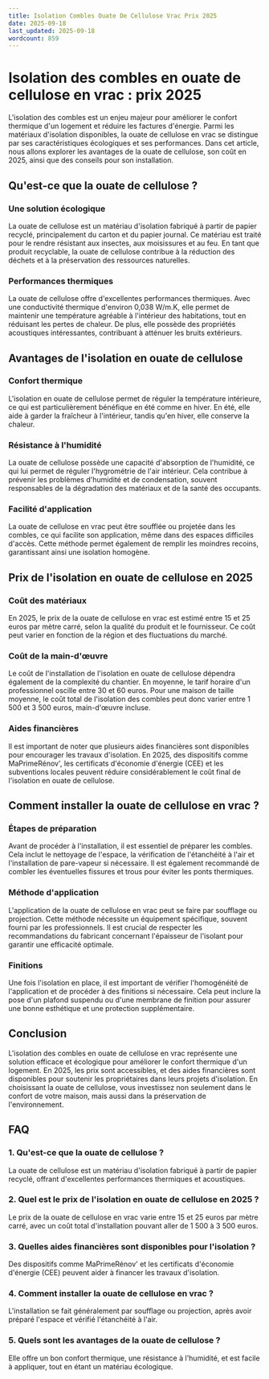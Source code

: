 ```yaml
---
title: Isolation Combles Ouate De Cellulose Vrac Prix 2025
date: 2025-09-18
last_updated: 2025-09-18
wordcount: 859
---
```


# Isolation des combles en ouate de cellulose en vrac : prix 2025

L'isolation des combles est un enjeu majeur pour améliorer le confort thermique d'un logement et réduire les factures d'énergie. Parmi les matériaux d'isolation disponibles, la ouate de cellulose en vrac se distingue par ses caractéristiques écologiques et ses performances. Dans cet article, nous allons explorer les avantages de la ouate de cellulose, son coût en 2025, ainsi que des conseils pour son installation.

## Qu'est-ce que la ouate de cellulose ?

### Une solution écologique

La ouate de cellulose est un matériau d'isolation fabriqué à partir de papier recyclé, principalement du carton et du papier journal. Ce matériau est traité pour le rendre résistant aux insectes, aux moisissures et au feu. En tant que produit recyclable, la ouate de cellulose contribue à la réduction des déchets et à la préservation des ressources naturelles.

### Performances thermiques

La ouate de cellulose offre d'excellentes performances thermiques. Avec une conductivité thermique d'environ 0,038 W/m.K, elle permet de maintenir une température agréable à l'intérieur des habitations, tout en réduisant les pertes de chaleur. De plus, elle possède des propriétés acoustiques intéressantes, contribuant à atténuer les bruits extérieurs.

## Avantages de l'isolation en ouate de cellulose

### Confort thermique

L'isolation en ouate de cellulose permet de réguler la température intérieure, ce qui est particulièrement bénéfique en été comme en hiver. En été, elle aide à garder la fraîcheur à l'intérieur, tandis qu'en hiver, elle conserve la chaleur.

### Résistance à l'humidité

La ouate de cellulose possède une capacité d'absorption de l'humidité, ce qui lui permet de réguler l'hygrométrie de l'air intérieur. Cela contribue à prévenir les problèmes d'humidité et de condensation, souvent responsables de la dégradation des matériaux et de la santé des occupants.

### Facilité d'application

La ouate de cellulose en vrac peut être soufflée ou projetée dans les combles, ce qui facilite son application, même dans des espaces difficiles d'accès. Cette méthode permet également de remplir les moindres recoins, garantissant ainsi une isolation homogène.

## Prix de l'isolation en ouate de cellulose en 2025

### Coût des matériaux

En 2025, le prix de la ouate de cellulose en vrac est estimé entre 15 et 25 euros par mètre carré, selon la qualité du produit et le fournisseur. Ce coût peut varier en fonction de la région et des fluctuations du marché.

### Coût de la main-d'œuvre

Le coût de l'installation de l'isolation en ouate de cellulose dépendra également de la complexité du chantier. En moyenne, le tarif horaire d'un professionnel oscille entre 30 et 60 euros. Pour une maison de taille moyenne, le coût total de l'isolation des combles peut donc varier entre 1 500 et 3 500 euros, main-d'œuvre incluse.

### Aides financières

Il est important de noter que plusieurs aides financières sont disponibles pour encourager les travaux d'isolation. En 2025, des dispositifs comme MaPrimeRénov', les certificats d'économie d'énergie (CEE) et les subventions locales peuvent réduire considérablement le coût final de l'isolation en ouate de cellulose.

## Comment installer la ouate de cellulose en vrac ?

### Étapes de préparation

Avant de procéder à l'installation, il est essentiel de préparer les combles. Cela inclut le nettoyage de l'espace, la vérification de l'étanchéité à l'air et l'installation de pare-vapeur si nécessaire. Il est également recommandé de combler les éventuelles fissures et trous pour éviter les ponts thermiques.

### Méthode d'application

L'application de la ouate de cellulose en vrac peut se faire par soufflage ou projection. Cette méthode nécessite un équipement spécifique, souvent fourni par les professionnels. Il est crucial de respecter les recommandations du fabricant concernant l'épaisseur de l'isolant pour garantir une efficacité optimale.

### Finitions

Une fois l'isolation en place, il est important de vérifier l'homogénéité de l'application et de procéder à des finitions si nécessaire. Cela peut inclure la pose d'un plafond suspendu ou d'une membrane de finition pour assurer une bonne esthétique et une protection supplémentaire.

## Conclusion

L'isolation des combles en ouate de cellulose en vrac représente une solution efficace et écologique pour améliorer le confort thermique d'un logement. En 2025, les prix sont accessibles, et des aides financières sont disponibles pour soutenir les propriétaires dans leurs projets d'isolation. En choisissant la ouate de cellulose, vous investissez non seulement dans le confort de votre maison, mais aussi dans la préservation de l'environnement.

## FAQ

### 1. Qu'est-ce que la ouate de cellulose ?

La ouate de cellulose est un matériau d'isolation fabriqué à partir de papier recyclé, offrant d'excellentes performances thermiques et acoustiques.

### 2. Quel est le prix de l'isolation en ouate de cellulose en 2025 ?

Le prix de la ouate de cellulose en vrac varie entre 15 et 25 euros par mètre carré, avec un coût total d'installation pouvant aller de 1 500 à 3 500 euros.

### 3. Quelles aides financières sont disponibles pour l'isolation ?

Des dispositifs comme MaPrimeRénov' et les certificats d'économie d'énergie (CEE) peuvent aider à financer les travaux d'isolation.

### 4. Comment installer la ouate de cellulose en vrac ?

L'installation se fait généralement par soufflage ou projection, après avoir préparé l'espace et vérifié l'étanchéité à l'air.

### 5. Quels sont les avantages de la ouate de cellulose ?

Elle offre un bon confort thermique, une résistance à l'humidité, et est facile à appliquer, tout en étant un matériau écologique.